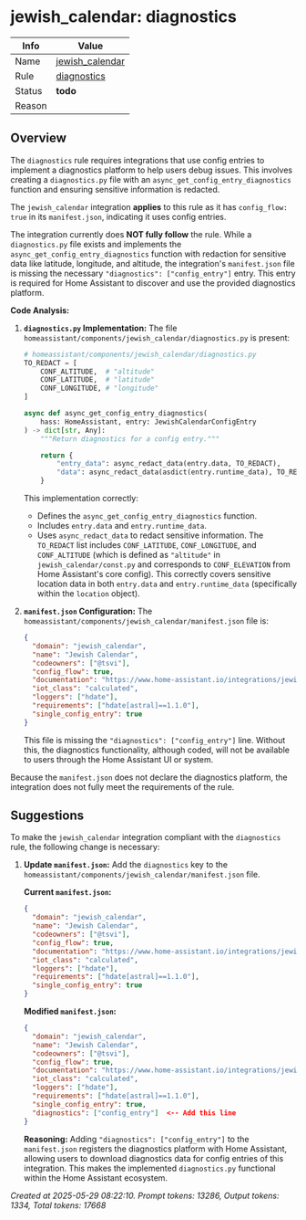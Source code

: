 # jewish_calendar: diagnostics

| Info   | Value                                                                    |
|--------|--------------------------------------------------------------------------|
| Name   | [jewish_calendar](https://www.home-assistant.io/integrations/jewish_calendar/) |
| Rule   | [diagnostics](https://developers.home-assistant.io/docs/core/integration-quality-scale/rules/diagnostics)                                                     |
| Status | **todo**                                                                 |
| Reason |                                                                          |

## Overview

The `diagnostics` rule requires integrations that use config entries to implement a diagnostics platform to help users debug issues. This involves creating a `diagnostics.py` file with an `async_get_config_entry_diagnostics` function and ensuring sensitive information is redacted.

The `jewish_calendar` integration **applies** to this rule as it has `config_flow: true` in its `manifest.json`, indicating it uses config entries.

The integration currently does **NOT fully follow** the rule.
While a `diagnostics.py` file exists and implements the `async_get_config_entry_diagnostics` function with redaction for sensitive data like latitude, longitude, and altitude, the integration's `manifest.json` file is missing the necessary `"diagnostics": ["config_entry"]` entry. This entry is required for Home Assistant to discover and use the provided diagnostics platform.

**Code Analysis:**

1.  **`diagnostics.py` Implementation:**
    The file `homeassistant/components/jewish_calendar/diagnostics.py` is present:
    ```python
    # homeassistant/components/jewish_calendar/diagnostics.py
    TO_REDACT = [
        CONF_ALTITUDE,  # "altitude"
        CONF_LATITUDE,  # "latitude"
        CONF_LONGITUDE, # "longitude"
    ]

    async def async_get_config_entry_diagnostics(
        hass: HomeAssistant, entry: JewishCalendarConfigEntry
    ) -> dict[str, Any]:
        """Return diagnostics for a config entry."""

        return {
            "entry_data": async_redact_data(entry.data, TO_REDACT),
            "data": async_redact_data(asdict(entry.runtime_data), TO_REDACT),
        }
    ```
    This implementation correctly:
    *   Defines the `async_get_config_entry_diagnostics` function.
    *   Includes `entry.data` and `entry.runtime_data`.
    *   Uses `async_redact_data` to redact sensitive information. The `TO_REDACT` list includes `CONF_LATITUDE`, `CONF_LONGITUDE`, and `CONF_ALTITUDE` (which is defined as `"altitude"` in `jewish_calendar/const.py` and corresponds to `CONF_ELEVATION` from Home Assistant's core config). This correctly covers sensitive location data in both `entry.data` and `entry.runtime_data` (specifically within the `location` object).

2.  **`manifest.json` Configuration:**
    The `homeassistant/components/jewish_calendar/manifest.json` file is:
    ```json
    {
      "domain": "jewish_calendar",
      "name": "Jewish Calendar",
      "codeowners": ["@tsvi"],
      "config_flow": true,
      "documentation": "https://www.home-assistant.io/integrations/jewish_calendar",
      "iot_class": "calculated",
      "loggers": ["hdate"],
      "requirements": ["hdate[astral]==1.1.0"],
      "single_config_entry": true
    }
    ```
    This file is missing the `"diagnostics": ["config_entry"]` line. Without this, the diagnostics functionality, although coded, will not be available to users through the Home Assistant UI or system.

Because the `manifest.json` does not declare the diagnostics platform, the integration does not fully meet the requirements of the rule.

## Suggestions

To make the `jewish_calendar` integration compliant with the `diagnostics` rule, the following change is necessary:

1.  **Update `manifest.json`:**
    Add the `diagnostics` key to the `homeassistant/components/jewish_calendar/manifest.json` file.

    **Current `manifest.json`:**
    ```json
    {
      "domain": "jewish_calendar",
      "name": "Jewish Calendar",
      "codeowners": ["@tsvi"],
      "config_flow": true,
      "documentation": "https://www.home-assistant.io/integrations/jewish_calendar",
      "iot_class": "calculated",
      "loggers": ["hdate"],
      "requirements": ["hdate[astral]==1.1.0"],
      "single_config_entry": true
    }
    ```

    **Modified `manifest.json`:**
    ```json
    {
      "domain": "jewish_calendar",
      "name": "Jewish Calendar",
      "codeowners": ["@tsvi"],
      "config_flow": true,
      "documentation": "https://www.home-assistant.io/integrations/jewish_calendar",
      "iot_class": "calculated",
      "loggers": ["hdate"],
      "requirements": ["hdate[astral]==1.1.0"],
      "single_config_entry": true,
      "diagnostics": ["config_entry"]  <-- Add this line
    }
    ```

    **Reasoning:**
    Adding `"diagnostics": ["config_entry"]` to the `manifest.json` registers the diagnostics platform with Home Assistant, allowing users to download diagnostics data for config entries of this integration. This makes the implemented `diagnostics.py` functional within the Home Assistant ecosystem.

_Created at 2025-05-29 08:22:10. Prompt tokens: 13286, Output tokens: 1334, Total tokens: 17668_
